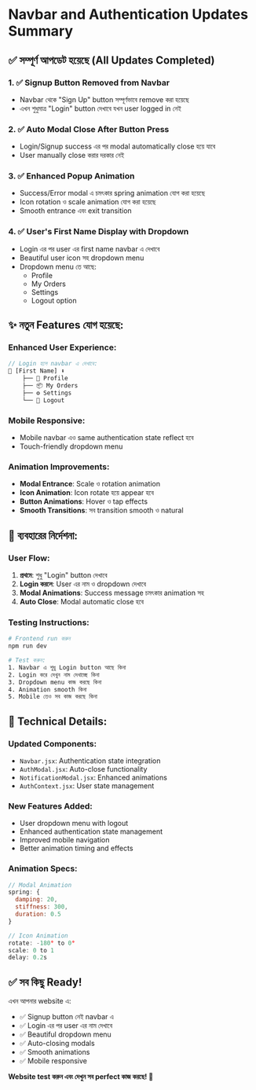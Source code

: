 # Navbar and Authentication Updates Summary

## ✅ **সম্পূর্ণ আপডেট হয়েছে** (All Updates Completed)

### 1. **✅ Signup Button Removed from Navbar**
- Navbar থেকে "Sign Up" button সম্পূর্ণভাবে remove করা হয়েছে
- এখন শুধুমাত্র "Login" button দেখাবে যখন user logged in নেই

### 2. **✅ Auto Modal Close After Button Press**
- Login/Signup success এর পর modal automatically close হয়ে যাবে
- User manually close করার দরকার নেই

### 3. **✅ Enhanced Popup Animation**
- Success/Error modal এ চমৎকার spring animation যোগ করা হয়েছে
- Icon rotation ও scale animation যোগ করা হয়েছে
- Smooth entrance এবং exit transition

### 4. **✅ User's First Name Display with Dropdown**
- Login এর পর user এর first name navbar এ দেখাবে
- Beautiful user icon সহ dropdown menu
- Dropdown menu তে আছে:
  - Profile
  - My Orders  
  - Settings
  - Logout option

## **✨ নতুন Features যোগ হয়েছে:**

### **Enhanced User Experience:**
```jsx
// Login হলে navbar এ দেখাবে:
🧑 [First Name] ⬇️
    ├── 👤 Profile
    ├── 📦 My Orders
    ├── ⚙️ Settings
    └── 🚪 Logout
```

### **Mobile Responsive:**
- Mobile navbar এও same authentication state reflect হবে
- Touch-friendly dropdown menu

### **Animation Improvements:**
- **Modal Entrance**: Scale ও rotation animation
- **Icon Animation**: Icon rotate হয়ে appear হবে
- **Button Animations**: Hover ও tap effects
- **Smooth Transitions**: সব transition smooth ও natural

## **🎯 ব্যবহারের নির্দেশনা:**

### **User Flow:**
1. **প্রথমে**: শুধু "Login" button দেখাবে
2. **Login করলে**: User এর নাম ও dropdown দেখাবে
3. **Modal Animations**: Success message চমৎকার animation সহ
4. **Auto Close**: Modal automatic close হবে

### **Testing Instructions:**
```bash
# Frontend run করুন
npm run dev

# Test করুন:
1. Navbar এ শুধু Login button আছে কিনা
2. Login করে দেখুন নাম দেখাচ্ছে কিনা  
3. Dropdown menu কাজ করছে কিনা
4. Animation smooth কিনা
5. Mobile তেও সব কাজ করছে কিনা
```

## **🔧 Technical Details:**

### **Updated Components:**
- `Navbar.jsx`: Authentication state integration
- `AuthModal.jsx`: Auto-close functionality
- `NotificationModal.jsx`: Enhanced animations
- `AuthContext.jsx`: User state management

### **New Features Added:**
- User dropdown menu with logout
- Enhanced authentication state management
- Improved mobile navigation
- Better animation timing and effects

### **Animation Specs:**
```javascript
// Modal Animation
spring: {
  damping: 20,
  stiffness: 300,
  duration: 0.5
}

// Icon Animation  
rotate: -180° to 0°
scale: 0 to 1
delay: 0.2s
```

## **✅ সব কিছু Ready!**

এখন আপনার website এ:
- ✅ Signup button নেই navbar এ
- ✅ Login এর পর user এর নাম দেখাবে  
- ✅ Beautiful dropdown menu
- ✅ Auto-closing modals
- ✅ Smooth animations
- ✅ Mobile responsive

**Website test করুন এবং দেখুন সব perfect কাজ করছে! 🎉**
